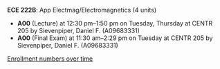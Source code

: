 **ECE 222B**: App Electmag/Electromagnetics (4 units)

- **A00** (Lecture) at 12:30 pm–1:50 pm on Tuesday, Thursday at CENTR 205 by Sievenpiper, Daniel F. (A09683331)
- **A00** (Final Exam) at 11:30 am–2:29 pm on Tuesday at CENTR 205 by Sievenpiper, Daniel F. (A09683331)

[Enrollment numbers over time](./ECE222B.tsv)
